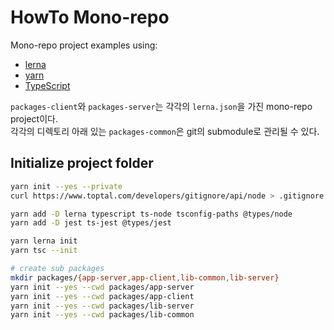 # HowTo Mono-repo

Mono-repo project examples using:

- [lerna](https://lerna.js.org/)
- [yarn](https://classic.yarnpkg.com/)
- [TypeScript](https://www.typescriptlang.org/)

`packages-client`와 `packages-server`는 각각의 `lerna.json`을 가진 mono-repo project이다.</br>
각각의 디렉토리 아래 있는 `packages-common`은 git의 submodule로 관리될 수 있다.

## Initialize project folder

```sh
yarn init --yes --private
curl https://www.toptal.com/developers/gitignore/api/node > .gitignore

yarn add -D lerna typescript ts-node tsconfig-paths @types/node
yarn add -D jest ts-jest @types/jest

yarn lerna init
yarn tsc --init

# create sub packages
mkdir packages/{app-server,app-client,lib-common,lib-server}
yarn init --yes --cwd packages/app-server
yarn init --yes --cwd packages/app-client
yarn init --yes --cwd packages/lib-server
yarn init --yes --cwd packages/lib-common
```
